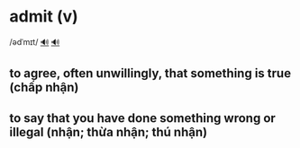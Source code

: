 # admit (v)

/ədˈmɪt/ [🔊](https://www.oxfordlearnersdictionaries.com/media/english/uk_pron/a/adm/admit/admit__gb_1.mp3) [🔊](https://www.oxfordlearnersdictionaries.com/media/english/us_pron/a/adm/admit/admit__us_2.mp3)

## to agree, often unwillingly, that something is true (chấp nhận)

## to say that you have done something wrong or illegal (nhận; thừa nhận; thú nhận) 
